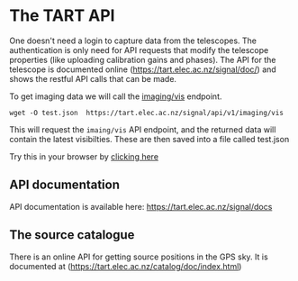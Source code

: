 # The TART API

One doesn't need a login to capture data from the telescopes. The authentication is only need for API requests that modify the telescope properties (like uploading calibration gains and phases). The API for the telescope is documented online (https://tart.elec.ac.nz/signal/doc/) and shows the restful API calls that can be made.

To get imaging data we will call the [imaging/vis](https://tart.elec.ac.nz/signal/doc/#api-Imaging-get_latest_vis) endpoint.

```
wget -O test.json  https://tart.elec.ac.nz/signal/api/v1/imaging/vis
```

This will request the ```imaing/vis``` API endpoint, and the returned data will contain the latest visibilties. These are then saved into a file called test.json

Try this in your browser by [clicking here](https://tart.elec.ac.nz/signal/api/v1/imaging/vis)

## API documentation

API documentation is available here: https://tart.elec.ac.nz/signal/docs


## The source catalogue

There is an online API for getting source positions in the GPS sky. It is documented at (https://tart.elec.ac.nz/catalog/doc/index.html)
